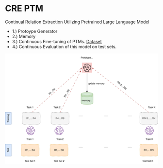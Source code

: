 # CRE PTM
Continual Relation Extraction Utilizing Pretrained Large Language Model
* 1.) Protoype Generator
* 2.) Memory
* 3.) Continuous Fine-tuning of PTMs. [Dataset](https://drive.google.com/drive/folders/1At7oMdFALUa8he82KGUXhdNZdqQNKBJn?usp=sharing)
* 4.) Continuous Evaluation of this model on test sets.


![](https://github.com/sefeoglu/CRE_PTM/blob/master/doc/CRE_PTM.svg)
